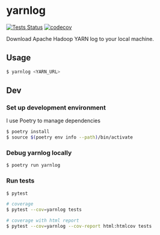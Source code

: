 # yarnlog

[![Tests Status](https://github.com/attomos/yarnlog/workflows/Tests/badge.svg?branch=main&event=push)](https://github.com/attomos/yarnlog/actions?query=workflow%3ATests+branch%3Amain+event%3Apush)
[![codecov](https://codecov.io/gh/attomos/yarnlog/branch/main/graph/badge.svg?token=FQUPRYP17V)](https://codecov.io/gh/attomos/yarnlog)

Download Apache Hadoop YARN log to your local machine.

## Usage

```bash
$ yarnlog <YARN_URL>
```

## Dev

### Set up development environment

I use Poetry to manage dependencies

```bash
$ poetry install
$ source $(poetry env info --path)/bin/activate
```

### Debug yarnlog locally

```bash
$ poetry run yarnlog
```

### Run tests

```bash
$ pytest

# coverage
$ pytest --cov=yarnlog tests

# coverage with html report
$ pytest --cov=yarnlog --cov-report html:htmlcov tests
```
